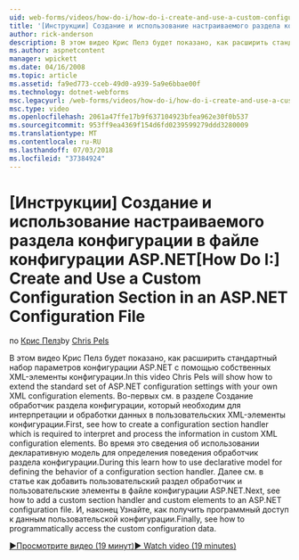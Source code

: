 ```yaml
---
uid: web-forms/videos/how-do-i/how-do-i-create-and-use-a-custom-configuration-section-in-an-aspnet-configuration-file
title: '[Инструкции] Создание и использование настраиваемого раздела конфигурации в файле конфигурации ASP.NET | Документация Майкрософт'
author: rick-anderson
description: В этом видео Крис Пелз будет показано, как расширить стандартный набор параметров конфигурации ASP.NET с помощью собственных XML-элементы конфигурации. Во-первых, см. в разделе как...
ms.author: aspnetcontent
manager: wpickett
ms.date: 04/16/2008
ms.topic: article
ms.assetid: fa9ed773-cceb-49d0-a939-5a9e6bbae00f
ms.technology: dotnet-webforms
msc.legacyurl: /web-forms/videos/how-do-i/how-do-i-create-and-use-a-custom-configuration-section-in-an-aspnet-configuration-file
msc.type: video
ms.openlocfilehash: 2061a47ffe17b9f637104923bfea962e30f0b537
ms.sourcegitcommit: 953ff9ea4369f154d6fd0239599279ddd3280009
ms.translationtype: MT
ms.contentlocale: ru-RU
ms.lasthandoff: 07/03/2018
ms.locfileid: "37384924"
---
```

<a name="how-do-i-create-and-use-a-custom-configuration-section-in-an-aspnet-configuration-file"></a><span data-ttu-id="c9ae2-104">[Инструкции] Создание и использование настраиваемого раздела конфигурации в файле конфигурации ASP.NET</span><span class="sxs-lookup"><span data-stu-id="c9ae2-104">[How Do I:] Create and Use a Custom Configuration Section in an ASP.NET Configuration File</span></span>
====================
<span data-ttu-id="c9ae2-105">по [Крис Пелз](https://twitter.com/chrispels)</span><span class="sxs-lookup"><span data-stu-id="c9ae2-105">by [Chris Pels](https://twitter.com/chrispels)</span></span>

<span data-ttu-id="c9ae2-106">В этом видео Крис Пелз будет показано, как расширить стандартный набор параметров конфигурации ASP.NET с помощью собственных XML-элементы конфигурации.</span><span class="sxs-lookup"><span data-stu-id="c9ae2-106">In this video Chris Pels will show how to extend the standard set of ASP.NET configuration settings with your own XML configuration elements.</span></span> <span data-ttu-id="c9ae2-107">Во-первых см. в разделе Создание обработчик раздела конфигурации, который необходим для интерпретации и обработки данных в пользовательских XML-элементы конфигурации.</span><span class="sxs-lookup"><span data-stu-id="c9ae2-107">First, see how to create a configuration section handler which is required to interpret and process the information in custom XML configuration elements.</span></span> <span data-ttu-id="c9ae2-108">Во время это сведения об использовании декларативную модель для определения поведения обработчик раздела конфигурации.</span><span class="sxs-lookup"><span data-stu-id="c9ae2-108">During this learn how to use declarative model for defining the behavior of a configuration section handler.</span></span> <span data-ttu-id="c9ae2-109">Далее см. в статье как добавить пользовательский раздел обработчик и пользовательские элементы в файле конфигурации ASP.NET.</span><span class="sxs-lookup"><span data-stu-id="c9ae2-109">Next, see how to add a custom section handler and custom elements to an ASP.NET configuration file.</span></span> <span data-ttu-id="c9ae2-110">И, наконец Узнайте, как получить программный доступ к данным пользовательской конфигурации.</span><span class="sxs-lookup"><span data-stu-id="c9ae2-110">Finally, see how to programmatically access the custom configuration data.</span></span>

[<span data-ttu-id="c9ae2-111">&#9654;Просмотрите видео (19 минут)</span><span class="sxs-lookup"><span data-stu-id="c9ae2-111">&#9654; Watch video (19 minutes)</span></span>](https://channel9.msdn.com/Blogs/ASP-NET-Site-Videos/how-do-i-create-and-use-a-custom-configuration-section-in-an-aspnet-configuration-file)
